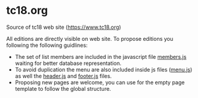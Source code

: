 # tc18.org
Source of tc18 web site (https://www.tc18.org)

All editions are directly visible on web site. To propose editions you following the following guidlines:
 - The set of list members are included in the javascript file [members.js](members.js) waiting for better database representation.
 - To avoid duplication the menu are also included inside js files ([menu.js](menu.js)) as well the [header.js](header.js) and [footer.js](footer.js) files.
 - Proposing new pages are welcome, you can use for the empty page template to follow the global structure.
 



